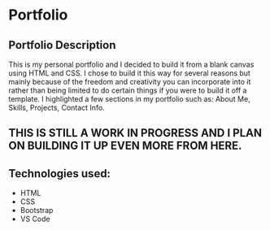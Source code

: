 # Portfolio

## Portfolio Description
This is my personal portfolio and I decided to build it from a blank canvas using HTML and CSS. I chose to build it this way for several reasons but mainly because of the freedom and creativity you can incorporate into it rather than being limited to do certain things if you were to build it off a template. I highlighted a few sections in my portfolio such as: About Me, Skills, Projects, Contact Info. 

## THIS IS STILL A WORK IN PROGRESS AND I PLAN ON BUILDING IT UP EVEN MORE FROM HERE.

## Technologies used:
- HTML
- CSS 
- Bootstrap
- VS Code 
